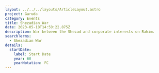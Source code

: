 ```yaml
---
layout: ../../../layouts/ArticleLayout.astro
project: Garuda
category: Events
title: Shezadian War
date: 2023-05-18T14:50:22.875Z
description: War between the Shezad and corporate interests on Rahim.
searchTerms:
  - Shezadian War
details:
  startDate:
    label: Start Date
    year: 60
    yearNotation: FC
---
```

